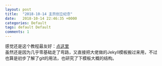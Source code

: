 ```yaml
---
layout: post
title:  "2018-10-14 主页创立纪念"
date:   2018-10-14 22:46:35 +0000
categories: Default
tags: default Default
comments: 1
---
```


感觉还是这个教程最友好：[点这里](https://blog.csdn.net/u012168038/article/details/77715439)  
虽然还是因为几乎零基础走了弯路，又直接把大佬做的Jekyll模板搬过来用，不过也算是初步了解了git的用法，也研究了下模板大概的结构。
